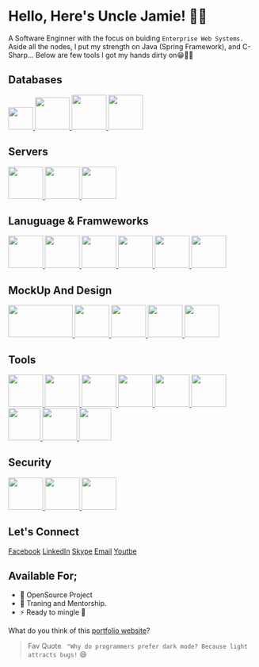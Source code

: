# Hello, Here's Uncle Jamie! 👋🤗

A Software Enginner with the focus on buiding ```Enterprise Web Systems.``` </b>
Aside all the nodes, I put my strength on Java (Spring Framework), and C-Sharp...</b>
Below are few tools I got my hands dirty on😁👨‍💻

## Databases

<a href="https://www.mongodb.com/">
    <img src="https://p7.hiclipart.com/preview/63/19/815/mongodb-database-nosql-postgresql-mongo.jpg" width="50" height="45" />
</a>
<a href="https://www.mysql.com/">
    <img src="https://dev.mysql.com/common/logos/mysql-logo.svg" width="70" height="65" style="border-radius: 50"/>
</a>
<a href="https://www.postgresql.org/">
    <img src="https://www.postgresql.org/media/img/about/press/elephant.png" width="70"/>
</a>
<a href="https://redis.io/">
    <img src="https://redis.com/wp-content/themes/wpx/assets/images/logo-redis.svg?auto=webp&quality=85,75&width=120" width="70"/>
</a>

## Servers

<a href="https://expressjs.com/" title="Express.js">
    <img src="https://expressjs.com/images/express-facebook-share.png" width="70" height="65">
</a>
<a href="https://www.nginx.com/" title="Nginx">
    <img src="https://quiksite.com/wp-content/uploads/2016/09/Nginx-Logo-02.png.webp" width="70" height="65">
</a>
<a href="https://httpd.apache.org/" title="Apache">
    <img src="https://www.techrepublic.com/wp-content/uploads/2016/11/apachehero.jpg" width="70" height="65">
</a>

## Lanuguage & Framweworks

<a href="https://www.javascript.com/" title="Javacript">
    <img src="https://c0.klipartz.com/pngpicture/826/162/gratis-png-desarrollo-de-sitios-web-javascript-html5-hojas-de-estilo-en-cascada-css3-logotipo-html.png" width="70" height="65">
</a>

<a href="https://reactjs.org/" title="React">
    <img src="https://upload.wikimedia.org/wikipedia/commons/thumb/a/a7/React-icon.svg/1280px-React-icon.svg.png" width="70" height="65">
</a>

<a href="https://www.java.com/" title="Java">
    <img src="https://p7.hiclipart.com/preview/405/878/407/java-runtime-environment-computer-icons-java-platform-standard-edition-java.jpg" width="70" height="65">
</a>

<a href="https://spring.io/projects/spring-boot" title="Spring Boot">
    <img src="https://www.vectorlogo.zone/logos/springio/springio-icon.svg" width="70" height="65">
</a>

<a href="https://dotnet.microsoft.com/en-us/languages/csharp/" title="C-Sharp">
    <img src="https://static.cdnlogo.com/logos/c/27/c.svg" width="70" height="65">
</a>

<a href="https://nodejs.org/" title="Node.js">
    <img src="https://w7.pngwing.com/pngs/452/24/png-transparent-js-logo-node-logos-and-brands-icon.png" width="70" height="65">
</a>

## MockUp And Design

<a href="https://wireframe.cc/" title="Wireframe">
    <img src="https://upload.wikimedia.org/wikipedia/commons/c/c8/Wireframe_logo.png" width="130" height="65">
</a>

<a href="https://www.figma.com/" title="Figma">
    <img src="https://cdn.dribbble.com/users/41543/screenshots/8954776/media/674ddf6253aafffa815843ba8106938a.png" width="70" height="65">
</a>

<a href="https://www.adobe.com/products/xd.html" title="Adobe XD">
    <img src="https://www.adobe.com/content/dam/cc/icons/xd.svg" width="70" height="65">
</a>

<a href="https://www.canva.com/" title="Canva">
    <img src="https://www.canva.com/favicon.ico" width="70" height="65">
</a>

<a href="https://www.invisionapp.com/" title="InVision">
    <img src="https://brandslogos.com/wp-content/uploads/images/large/invision-logo.png" width="70" height="65">
</a>


## Tools

<a href="https://git-scm.com/" title="Git">
    <img src="https://gitlab.com/uploads/-/system/project/avatar/11916151/proxy.duckduckgo.com.png" width="70" height="65">
</a>

<a href="https://www.docker.com/" title="Docker">
    <img src="https://logowik.com/content/uploads/images/301_docker.jpg" width="70" height="65">
</a>

<a href="https://www.postman.com/" title="Postman">
    <img src="https://seeklogo.com/images/P/postman-logo-F43375A2EB-seeklogo.com.png" width="70" height="65">
</a>

<a href="https://graphql.org/" title="GraphQL">
    <img src="https://graphql.org/img/logo.svg" width="70" height="65">
</a>

<a href="https://www.jenkins.io/" title="Jenkins">
    <img src="https://www.vectorlogo.zone/logos/jenkins/jenkins-icon.svg" width="70" height="65">
</a>

<a href="https://kubernetes.io/" title="Kubernetes">
    <img src="https://upload.wikimedia.org/wikipedia/commons/3/39/Kubernetes_logo_without_workmark.svg" width="70" height="65">
</a>

<a href="https://aws.amazon.com/" title="AWS">
    <img src="https://d1.awsstatic.com/logos/aws-logo-lockups/poweredbyaws/PB_AWS_logo_RGB_REV.61d6d5d21582a4427ce8c59e31c10c4bd7e00d68.png" height="65">
</a>
<a href="https://www.elastic.co/" title="Elasticsearch">
    <img src="https://www.vectorlogo.zone/logos/elastic/elastic-icon.svg" width="70" height="65">
</a>

<a href="https://firebase.google.com/" title="Firebase">
    <img src="https://p1.hiclipart.com/preview/272/846/555/google-logo-firebase-firebase-cloud-messaging-google-cloud-messaging-web-components-computer-software-serverless-computing-javascript-png-clipart.jpg" height="65">
</a>

## Security

<a href="https://www.ssh.com/academy/ssh" title="SSH">
    <img src="https://miro.medium.com/v2/resize:fit:640/format:webp/1*8ebQwZcMBgsZ6prLW8p-HA.png" width="70" height="65">
</a>
<a href="https://nmap.org/" title="NMAP">
    <img src="https://nmap.org/images/sitelogo.png" width="70" height="65">
</a>
<a href="https://www.metasploit.com/" title="Metasploit">
    <img src="https://banner2.cleanpng.com/20180524/egt/kisspng-metasploit-project-penetration-test-security-hacke-5b072f9ad4d962.7481310415271975948718.jpg" width="70" height="65">
</a>

## Let's Connect
[Facebook](https://facebook.com)
[LinkedIn](https://linkedin.com)
[Skype](https://skype.com)
[Email](mailto:jamesakweter@gmail.com)
[Youtbe](https://youtube.com)

## Available For;

- 🔭 OpenSource Project
- 🌱 Traning and Mentorship.
- ⚡ Ready to mingle 🤣

What do you think of this [portfolio website](https://www.james.akweter.online)?

> Fav Quote
``` "Why do programmers prefer dark mode? Because light attracts bugs!``` 😄
